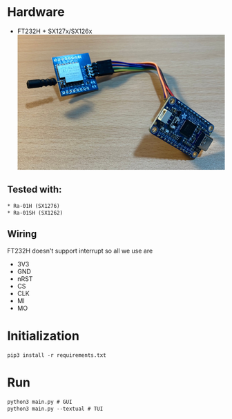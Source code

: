 # Hardware
* FT232H + SX127x/SX126x
![Hardware](images/hardware.jpg)

## Tested with:
    * Ra-01H (SX1276)
    * Ra-01SH (SX1262)

## Wiring
FT232H doesn't support interrupt so all we use are

* 3V3
* GND
* nRST
* CS
* CLK
* MI
* MO


# Initialization
```
pip3 install -r requirements.txt
```

# Run
```
python3 main.py # GUI
python3 main.py --textual # TUI
```